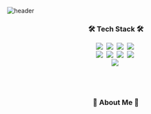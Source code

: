 <!-- BoGeunYu -->
![header](https://capsule-render.vercel.app/api?type=waving&animation=fadeIn&color=gradient&customColorList=12&height=200&section=header&text=BoGeun%20Yu&fontColor=ffffff&fontSize=40&fontAlign=60&fontAlignY=35&desc=Hello,World🤗%20I'm&ddescSize=20&descAlign=37&descAlignY=35)

<h3 align="center">🛠️ Tech Stack 🛠️</h3>
<!-- <p align="center">Techs that I've used</p> -->
<p align = "center">
  <img src="https://img.shields.io/badge/C-A8B9CC?style=flat-square&logo=C&logoColor=white"/></a>&nbsp 
  <img src="https://img.shields.io/badge/Python-F6C915?style=flat-square&logo=Python&logoColor=white"/></a>&nbsp
  <img src="https://img.shields.io/badge/Kubernetes-326CE5?style=flat-square&logo=Kubernetes&logoColor=white"/></a>&nbsp
  <img src="https://img.shields.io/badge/Docker-2496ED?style=flat-square&logo=Docker&logoColor=white"/></a>&nbsp 
<br>
  <img src="https://img.shields.io/badge/MySQL-4479A1?style=flat-square&logo=MySQL&logoColor=white"/></a>&nbsp
  <img src="https://img.shields.io/badge/Oracle-F80000?style=flat-square&logo=Oracle&logoColor=white"/></a>&nbsp 
  <img src="https://img.shields.io/badge/AWS EC2-FF8C00?style=flat-square&logo=amazon&logoColor=black"/></a>&nbsp 
  <img src="https://img.shields.io/badge/AWS RDS-FF8C00?style=flat-square&logo=amazon&logoColor=black"/></a>&nbsp
<br>
  <img src="https://img.shields.io/badge/Androidstudio-3DDC84?style=flat-square&logo=Android&logoColor=white"/></a>&nbsp

</p>

<br><br>
<h3 align="center">🌠 About Me 🌠</h3><br>

<!--
<p align="center">
    <a href="https://ionized-help-5cd.notion.site/_Portfolio-ef4a88f69e8647a3b0d2453921102895/"><img src="https://img.shields.io/badge/Notion-Portfolio-9cf?style=for-the-badge&logo=notion&logoColor=9cf"/></a><br>
    <a href="https://codesyun.tistory.com/"><img src="https://img.shields.io/badge/Tistory-Tech Blog-EEEEEE?style=for-the-badge&logo=Blogger&logoColor=white"/></a>&nbsp; &nbsp; &nbsp;
	<a href="https://www.instagram.com/s.yun.tudio/"><img src="https://img.shields.io/badge/Instagram-Drawing-EEEEEE?style=for-the-badge&logo=instagram&logoColor=white"/></a>&nbsp
</p>

<p align="center">Click to go </p>
-->

<!--
<img src="https://img.shields.io/badge/CSS-1572B6?style=flat-square&logo=CSS3&logoColor=white"/>
<img src="https://img.shields.io/badge/Javascript-F7DF1E?style=flat-square&logo=Javascript&logoColor=white"/>
<img src="https://img.shields.io/badge/Spring-6DB33F?style=flat-square&logo=Spring&logoColor=white"/>
-->

